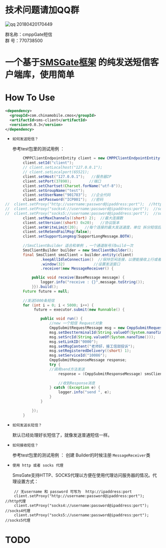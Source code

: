 # 技术问题请加QQ群
![qq 20180420170449](https://user-images.githubusercontent.com/7598107/39042453-6fcfaac0-44bd-11e8-94bf-101c8dad8400.png)

群名称：cmppGate短信
<br/>群   号：770738500

# 一个基于[SMSGate框架](https://github.com/Lihuanghe/SMSGate) 的纯发送短信客户端库，使用简单



# How To Use

```xml
<dependency>
  <groupId>com.chinamobile.cmos</groupId>
  <artifactId>sms-client</artifactId>
  <version>0.0.3</version>
</dependency>
```

- `如何发送短信？`

  参考test包里的测试用例 ：
  
```java
		CMPPClientEndpointEntity client = new CMPPClientEndpointEntity();
		client.setId("client");
		// client.setLocalhost("127.0.0.1");
		// client.setLocalport(65521);
		client.setHost("127.0.0.1");   //服务器IP
		client.setPort(37890);        //端口
		client.setChartset(Charset.forName("utf-8"));
		client.setGroupName("test");
		client.setUserName("901783");  //企业代码
		client.setPassword("ICP001");  //密码
//	client.setProxy("http://username:password@ipaddress:port");  //http代理
//	client.setProxy("socks4://username:password@ipaddress:port");  //socks4代理
//	client.setProxy("socks5://username:password@ipaddress:port");  //socks5代理
		client.setMaxChannels((short) 2);  //最大连接数
		client.setVersion((short) 0x20);   //协议版本
		client.setWriteLimit(20);   //每个连接的最大发送速度，单位 拆分短信后 条/秒
		client.setReSendFailMsg(false);
		client.setSupportLongmsg(SupportLongMessage.BOTH);
		
		//SmsClientBuilder 适合和单例 ，一个通道账号只build一次
		SmsClientBuilder builder = new SmsClientBuilder();
		final SmsClient smsClient = builder.entity(client)
				.keepAllIdleConnection()  //保持空闲连接，以便能接收上行或者状态报告消息
				.window(32)             //设置发送窗口
				.receiver(new MessageReceiver() {

			public void receive(BaseMessage message) {
				logger.info("receive : {}",message.toString());
			}}).build();
		Future future = null;
		
		//发送5000条短信
		for (int i = 0; i < 5000; i++) {
			 future = executor.submit(new Runnable() {

				public void run() {
					//new 一个短信 Request对象
					CmppSubmitRequestMessage msg = new CmppSubmitRequestMessage();
					msg.setDestterminalId(String.valueOf(System.nanoTime()));
					msg.setSrcId(String.valueOf(System.nanoTime()));
					msg.setLinkID("0000");
					msg.setMsgContent("老师好，接工信部投诉");
					msg.setRegisteredDelivery((short) 1);
					msg.setServiceId("10086");
					CmppSubmitResponseMessage response;
					try {
					//调用send方法发送
						response = (CmppSubmitResponseMessage) smsClient.send(msg);
						
						//收到Response消息
					} catch (Exception e) {
						logger.info("send ", e);
					}
				}
				
			});
		}
```
- `如何发送长短信？`

  默认已经处理好长短信了，就像发送普通短信一样。

- `如何接收短信？`

  参考test包里的测试用例 ： 创建 Builder的时候注册 `MessageReceiver`类

- `使用 http 或者 socks 代理`

  SmsGate支持HTTP、SOCKS代理以方便在使用代理访问服务器的情况。代理设置方式：

```
	// 无username 和 password 可写为  http://ipaddress:port
	client.setProxy("http://username:password@ipaddress:port");  //http代理
	client.setProxy("socks4://username:password@ipaddress:port");  //socks4代理
	client.setProxy("socks5://username:password@ipaddress:port");  //socks5代理

```

# TODO




